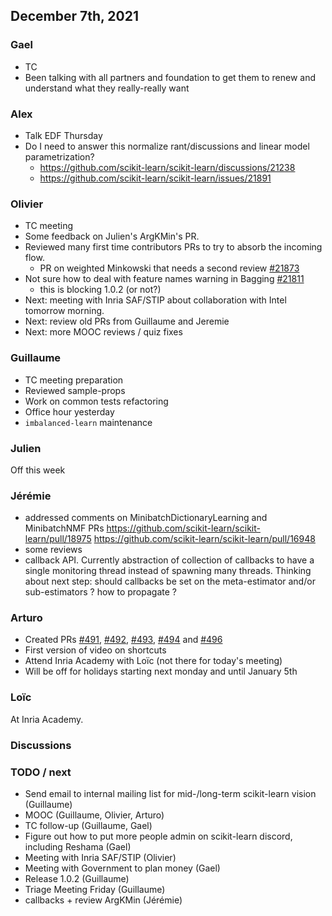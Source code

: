 ## December 7th, 2021

### Gael
- TC
- Been talking with all partners and foundation to get them to renew and understand what they really-really want

### Alex

- Talk EDF Thursday
- Do I need to answer this normalize rant/discussions and linear model parametrization?
    - https://github.com/scikit-learn/scikit-learn/discussions/21238
    - https://github.com/scikit-learn/scikit-learn/issues/21891

### Olivier

- TC meeting
- Some feedback on Julien's ArgKMin's PR.
- Reviewed many first time contributors PRs to try to absorb the incoming flow.
    - PR on weighted Minkowski that needs a second review [#21873](https://github.com/scikit-learn/scikit-learn/pull/21873)
- Not sure how to deal with feature names warning in Bagging [#21811](https://github.com/scikit-learn/scikit-learn/pull/21811)
    - this is blocking 1.0.2 (or not?)
- Next: meeting with Inria SAF/STIP about collaboration with Intel tomorrow morning.
- Next: review old PRs from Guillaume and Jeremie
- Next: more MOOC reviews / quiz fixes

### Guillaume

- TC meeting preparation
- Reviewed sample-props
- Work on common tests refactoring
- Office hour yesterday
- `imbalanced-learn` maintenance

### Julien

Off this week

### Jérémie

- addressed comments on MinibatchDictionaryLearning and MinibatchNMF PRs
  https://github.com/scikit-learn/scikit-learn/pull/18975
  https://github.com/scikit-learn/scikit-learn/pull/16948
- some reviews
- callback API. Currently abstraction of collection of callbacks to have a single monitoring thread instead of spawning many threads.
  Thinking about next step: should callbacks be set on the meta-estimator and/or sub-estimators ? how to propagate ?

### Arturo

- Created PRs  [#491](https://github.com/INRIA/scikit-learn-mooc/pull/491), [#492](https://github.com/INRIA/scikit-learn-mooc/pull/492), [#493](https://github.com/INRIA/scikit-learn-mooc/pull/493), [#494](https://github.com/INRIA/scikit-learn-mooc/pull/494) and [#496](https://github.com/INRIA/scikit-learn-mooc/pull/496)
- First version of video on shortcuts
- Attend Inria Academy with Loïc (not there for today's meeting)
- Will be off for holidays starting next monday and until January 5th

### Loïc

At Inria Academy.

### Discussions

### TODO / next

- Send email to internal mailing list for mid-/long-term scikit-learn vision (Guillaume)
- MOOC (Guillaume, Olivier, Arturo)
- TC follow-up (Guillaume, Gael)
- Figure out how to put more people admin on scikit-learn discord, including Reshama (Gael)
- Meeting with Inria SAF/STIP (Olivier)
- Meeting with Government to plan money (Gael)
- Release 1.0.2 (Guillaume)
- Triage Meeting Friday (Guillaume)
- callbacks + review ArgKMin (Jérémie)
